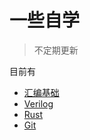 # 一些自学
> 不定期更新


目前有

- [汇编基础](./ASM/wk1.md)
- [Verilog](./Verilog/verilog.md)
- [Rust](./RUST/RUST.md)
- [Git](./GIT/index.md)
